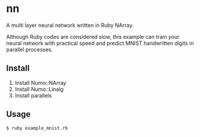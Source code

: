 # nn
A multi layer neural network written in Ruby NArray.

Although Ruby codes are considered slow, this example can train your neural network with practical speed and predict MNIST handwritten digits in parallel processes.

## Install
1. Install Numo::NArray
2. Install Numo::Linalg
3. Install parallels

## Usage
```bash
$ ruby example_mnist.rb
```

